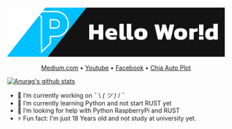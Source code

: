 ![alt text](https://github.com/PKGzGMTH/PKGzGMTH/blob/main/git.png)
<p align="center">
  <a href="https://peakungg.medium.com/">Medium.com</a> • 
  <a href="https://www.youtube.com/PKGztv">Youtube</a> • 
  <a href="https://www.facebook.com/peakungg">Facebook</a> • 
  <a href="https://github.com/PKGzGMTH/chia-auto-plot">Chia Auto Plot</a>
</p>

[![Anurag's github stats](https://github-readme-stats.vercel.app/api?username=PKGzGMTH&count_private=true&show_icons=true&theme=tokyonight)](https://github.com/anuraghazra/github-readme-stats)

- 🔭 I’m currently working on ¯ \\ _( ツ )_ / ¯
- 🌱 I’m currently learning Python and not start RUST yet
- 🤔 I’m looking for help with Python RaspberryPi and RUST
- ⚡ Fun fact: I'm just 18 Years old and not study at university yet.

